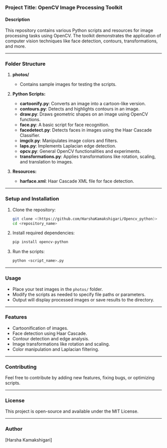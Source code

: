 ### **Project Title**: OpenCV Image Processing Toolkit  

#### **Description**  
This repository contains various Python scripts and resources for image processing tasks using OpenCV. The toolkit demonstrates the application of computer vision techniques like face detection, contours, transformations, and more.  

---

### **Folder Structure**  
1. **photos/**  
   - Contains sample images for testing the scripts.  

2. **Python Scripts:**  
   - **cartoonify.py**: Converts an image into a cartoon-like version.  
   - **contours.py**: Detects and highlights contours in an image.  
   - **draw.py**: Draws geometric shapes on an image using OpenCV functions.  
   - **face.py**: A basic script for face recognition.  
   - **facedetect.py**: Detects faces in images using the Haar Cascade Classifier.  
   - **imgclr.py**: Manipulates image colors and filters.  
   - **laps.py**: Implements Laplacian edge detection.  
   - **opcv.py**: General OpenCV functionalities and experiments.  
   - **transformations.py**: Applies transformations like rotation, scaling, and translation to images.  

3. **Resources:**  
   - **harface.xml**: Haar Cascade XML file for face detection.  

---

### **Setup and Installation**  
1. Clone the repository:  
   ```bash  
   git clone <(https://github.com/HarshaKamakshigari/Opencv_python)>  
   cd <repository_name>  
   ```  

2. Install required dependencies:  
   ```bash  
   pip install opencv-python  
   ```  

3. Run the scripts:  
   ```bash  
   python <script_name>.py  
   ```  

---

### **Usage**  
- Place your test images in the `photos/` folder.  
- Modify the scripts as needed to specify file paths or parameters.  
- Output will display processed images or save results to the directory.  

---

### **Features**  
- Cartoonification of images.  
- Face detection using Haar Cascade.  
- Contour detection and edge analysis.  
- Image transformations like rotation and scaling.  
- Color manipulation and Laplacian filtering.  

---

### **Contributing**  
Feel free to contribute by adding new features, fixing bugs, or optimizing scripts.  

---

### **License**  
This project is open-source and available under the MIT License.  

---

### **Author**  
[Harsha Kamakshigari]  
